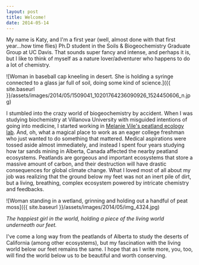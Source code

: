 ```yaml
---
layout: post
title: Welcome!
date: 2014-05-14
---
```

My name is Katy, and I'm a first year (well, almost done with that first year...how time flies) Ph.D student in the Soils & Biogeochemistry Graduate Group at UC Davis. That sounds super fancy and intense, and perhaps it is, but I like to think of myself as a nature lover/adventurer who happens to do a lot of chemistry.

![Woman in baseball cap kneeling in desert. She is holding a syringe connected to a glass jar full of soil, doing some kind of science.]({{ site.baseurl }}/assets/images/2014/05/1509041_10201764236090926_1524450606_n.jpg)


I stumbled into the crazy world of biogeochemistry by accident. When I was studying biochemistry at Villanova University with misguided intentions of going into medicine, I started working in [Melanie Vile's peatland ecology lab](http://www47.homepage.villanova.edu/melanie.vile/). And, oh, what a magical place to work as an eager college freshman who just wanted to do something that mattered. Medical aspirations were tossed aside almost immediately, and instead I spent four years studying how tar sands mining in Alberta, Canada affected the nearby peatland ecosystems. Peatlands are gorgeous and important ecosystems that store a massive amount of carbon, and their destruction will have drastic consequences for global climate change. What I loved most of all about my job was realizing that the ground below my feet was not an inert pile of dirt, but a living, breathing, complex ecosystem powered by intricate chemistry and feedbacks.

![Woman standing in a wetland, grinning and holding out a handful of peat moss]({{ site.baseurl }}/assets/images/2014/05/img_4324.jpg)

_The happiest girl in the world, holding a piece of the living world underneath our feet._

I've come a long way from the peatlands of Alberta to study the deserts of California (among other ecosystems), but my fascination with the living world below our feet remains the same. I hope that as I write more, you, too, will find the world below us to be beautiful and worth conserving.

